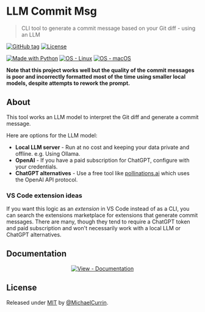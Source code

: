 # LLM Commit Msg
> CLI tool to generate a commit message based on your Git diff - using an LLM

[![GitHub tag](https://img.shields.io/github/tag/MichaelCurrin/commit-msg?include_prereleases=&sort=semver)](https://github.com/MichaelCurrin/commit-msg/releases/)
[![License](https://img.shields.io/badge/License-MIT-blue)](#license)

[![Made with Python](https://img.shields.io/badge/Python->=3.10-blue?logo=python&logoColor=white)](https://python.org "Go to Python homepage")
[![OS - Linux](https://img.shields.io/badge/OS-Linux-blue?logo=linux&logoColor=white)](https://www.linux.org/ "Go to Linux homepage")
[![OS - macOS](https://img.shields.io/badge/OS-macOS-blue?logo=apple&logoColor=white)](https://www.apple.com/macos/ "Go to Apple homepage")

**Note that this project works well but the quality of the commit messages is poor and incorrectly formatted most of the time using smaller local models, despite attempts to rework the prompt.**

## About

This tool works an LLM model to interpret the Git diff and generate a commit message.

Here are options for the LLM model:

- **Local LLM server** - Run at no cost and keeping your data private and offline. e.g. Using Ollama.
- **OpenAI** - If you have a paid subscription for ChatGPT, configure with your credentials.
- **ChatGPT alternatives** - Use a free tool like [pollinations.ai](https://pollinations.ai) which uses the OpenAI API protocol.

### VS Code extension ideas

If you want this logic as an _extension_ in VS Code instead of as a CLI, you can search the extensions marketplace for extensions that generate commit messages. There are many, though they tend to require a ChatGPT token and paid subscription and won't necessarily work with a local LLM or ChatGPT alternatives.


## Documentation

<div align="center">

[![View - Documentation](https://img.shields.io/badge/View-Documentation-blue?style=for-the-badge)](/docs/)

</div>


## License

Released under [MIT](/LICENSE) by [@MichaelCurrin](https://github.com/MichaelCurrin).
